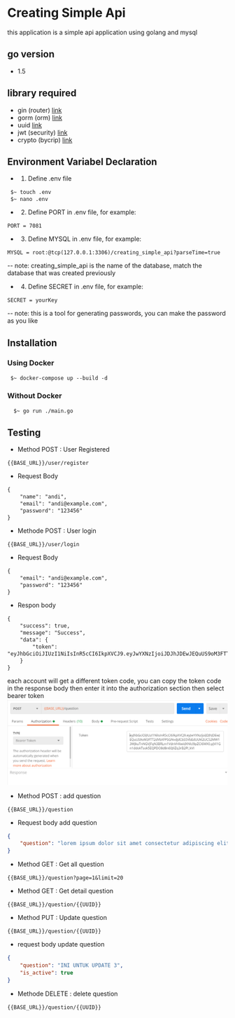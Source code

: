 # Creating Simple Api
this application is a simple api application using golang and mysql
## go version
- 1.5
## library required
- gin (router) [link](https://github.com/gin-gonic/gin)
- gorm (orm)  [link](https://github.com/jinzhu/gorm)
- uuid [link](github.com/google/uuid)
- jwt (security) [link](https://github.com/google/uuid)
- crypto (bycrip) [link](https://golang.org/x/crypto)
## Environment Variabel Declaration
- 1. Define .env file
```env
 $~ touch .env
 $~ nano .env
```
- 2. Define PORT in .env file, for example:
```port
PORT = 7081
```
- 3. Define MYSQL in .env file, for example:
```mysql
MYSQL = root:@tcp(127.0.0.1:3306)/creating_simple_api?parseTime=true
```
-- note: creating_simple_api is the name of the database, match the database that was created previously
- 4. Define SECRET in .env file, for example:
```secret
SECRET = yourKey
```
-- note: this is a tool for generating passwords, you can make the password as you like
## Installation
### Using Docker
```docker
 $~ docker-compose up --build -d
```
### Without Docker
```terminal
  $~ go run ./main.go
```

## Testing
- Method POST : User Registered
```url
{{BASE_URL}}/user/register
```
- Request Body
```body
{
    "name": "andi",
    "email": "andi@example.com",
    "password": "123456"
}
```
- Methode POST : User login
```url
{{BASE_URL}}/user/login
```
- Request Body
```body
{
    "email": "andi@example.com",
    "password": "123456"
}
```
- Respon body
```respon
{
    "success": true,
    "message": "Success",
    "data": {
        "token": "eyJhbGciOiJIUzI1NiIsInR5cCI6IkpXVCJ9.eyJwYXNzIjoiJDJhJDEwJEQuUS9oM3FTT2dVbXFPSGNvdjdCbS5VbEdUUkl2UC52MW13WjkuTnNGVjFqN3BRLm1VdnVHIiwidXNlcl9pZCI6MX0.pjVi1Gn1ddokTsok5EQPDO8d8n60JIiZq3rB2Pl_kVI"
    }
}
```
each account will get a different token code, you can copy the token code in the response body then enter it into the authorization section then select bearer token
![input bearer](https://github.com/fadilahonespot/creating-simple-api/raw/master/postman-bearer-token.PNG)

- Method POST : add question
```url
{{BASE_URL}}/question
```
- Request body add question
```json
{
    "question": "lorem ipsum dolor sit amet consectetur adipiscing elit"
}
```
- Method GET : Get all question
```url
{{BASE_URL}}/question?page=1&limit=20
```
- Method GET : Get detail question
```url
{{BASE_URL}}/question/{{UUID}}
```
- Method PUT : Update question
```url
{{BASE_URL}}/question/{{UUID}}
```
- request body update question
```json
{
    "question": "INI UNTUK UPDATE 3",
    "is_active": true
}
```
- Methode DELETE : delete question
```url
{{BASE_URL}}/question/{{UUID}}
```


